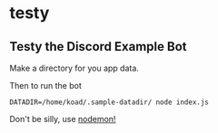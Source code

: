 # testy
Testy the Discord Example Bot
---

Make a directory for you app data.


Then to run the bot
```
DATADIR=/home/koad/.sample-datadir/ node index.js
```


Don't be silly, use [nodemon!](https://github.com/remy/nodemon)